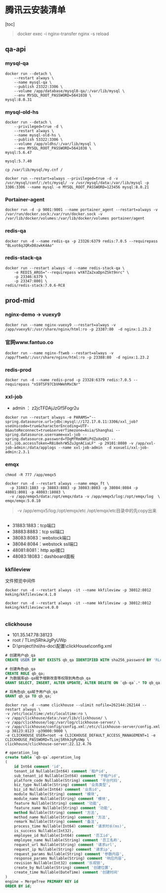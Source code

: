 # 腾讯云安装清单

[toc]

> docker exec -i nginx-transfer nginx -s reload



## qa-api

### mysql-qa

```shell
docker run --detach \
    --restart always \
    --name mysql-qa \
    --publish 23322:3306 \
    --volume /app/database/mysql8-qa/:/var/lib/mysql \
    --env MYSQL_ROOT_PASSWORD=5641038 \
mysql:8.0.31
```



### mysql-old-hs

```shell
docker run --detach \
    --privileged=true -d \
    --restart always \
    --name mysql-old-hs \
    --publish 53322:3306 \
    --volume /app/oldhs/:/var/lib/mysql \
    --env MYSQL_ROOT_PASSWORD=5641038 \
mysql:5.6.47

mysql:5.7.40

cp /var/lib/mysql/my.cnf /

```

```
docker run --restart=always --privileged=true -d -v /usr/mysql/conf/:/etc/mysql/ -v /usr/mysql/data:/var/lib/mysql -p 3306:3306 --name mysql -e MYSQL_ROOT_PASSWORD=123456 mysql:8.0.21
```



### Portainer-agent

```
docker run -d -p 9001:9001 --name portainer_agent --restart=always -v /var/run/docker.sock:/var/run/docker.sock -v /var/lib/docker/volumes:/var/lib/docker/volumes portainer/agent
```



### redis-qa

```shell
docker run -d --name redis-qa -p 23326:6379 redis:7.0.5 --requirepass "BLxot6qJQRxD8zwkK4Ao"
```



### redis-stack-qa

```shell
docker run --restart always -d --name redis-stack-qa \
	-e REDIS_ARGS="--requirepass wYATZa2xaDpnZSkt9nrc" \
	-p 23346:6379 \
	-p 23347:8001 \
redis/redis-stack:7.0.6-RC8 
```






## prod-mid

### nginx-demo -> vuexy9

```shell
docker run --name nginx-vuexy9 --restart=always -v /app/vuexy9/:/usr/share/nginx/html:ro -p 23387:80  -d nginx:1.23.2
```


### 官网www.fantuo.co

```shell
docker run --name nginx-ftweb --restart=always -v /app/ftweb/:/usr/share/nginx/html:ro -p 23388:80  -d nginx:1.23.2
```


### redis-prod

```
docker run -d --name redis-prod -p 23328:6379 redis:7.0.5 --requirepass "n59TSF97CbVHWehMxCNr"
```



### xxl-job

- admin  ：  z2jcTFDAjJzGf5Fogr2u

```shell
docker run --restart always -e PARAMS="--spring.datasource.url=jdbc:mysql://172.17.0.11:3306/xxl_job?useUnicode=true&characterEncoding=UTF-8&autoReconnect=true&serverTimezone=Asia/Shanghai --spring.datasource.username=xxl-job --spring.datasource.password=fDqMfRm8WRiPdZoXeQXJ --xxl.job.accessToken=R8i8ehrW5ZuJgnACiaLF" -p 29101:8080 -v /app/xxl-job-admin:/data/applogs --name xxl-job-admin  -d xuxueli/xxl-job-admin:2.3.1
```



### emqx

```shell
chmod -R 777 /app/emqx5

docker run -d --restart always --name emqx_ft \
  -p 31883:1883 -p 38883:8883 -p 38083:8083 -p 38084:8084 -p 48081:8081 -p 48083:18083 \
  -v /app/emqx5/data:/opt/emqx/data -v /app/emqx5/log:/opt/emqx/log  \
emqx/emqx:5.0.10
```

>  -v /app/emqx5/log:/opt/emqx/etc  /opt/emqx/etc目录中的先copy出来

```shell
```



- 31883:1883：tcp端口
- 38883:8883：tcp ssl端口
- 38083:8083：webstock端口
- 38084:8084：webstock ssl端口
- 48081:8081：http api接口
- 48083:18083：dashboard面板

### kkfileview

文件预览中间件

```
docker run -d --restart always -it --name kkfileview -p 38012:8012 keking/kkfileview:4.1.0
 
docker run -d --restart always -it --name kkfileview -p 38012:8012 keking/kkfileview:v4.0.0
 

```

### clickhouse

- 101.35.147.78:38123
- root / TLimj5RhkJgPyUWp
- D:\project\hs\hs-doc\配置\clickHouse\config.xml

```sql
# 创建用户qb_qa
CREATE USER IF NOT EXISTS qb_qa IDENTIFIED WITH sha256_password BY 'RLnR3xR9eWnTpHNMbcmJ';

# 创建角色qb_qa
CREATE ROLE qb_qa;
# 为数据库qb-qa赋予增删改查等权限到角色qb_qa
GRANT SELECT, INSERT, ALTER UPDATE, ALTER DELETE ON `qb-qa`.* TO qb_qa;

# 将角色qb_qa赋予用户qb_qa
GRANT qb_qa TO qb_qa;

```





```
docker run -d --name clickhouse --ulimit nofile=262144:262144 --restart always \
-v /etc/localtime:/etc/localtime:ro \
-v /app/clickhouse/data:/var/lib/clickhouse/ \
-v /app/clickhouse/log:/var/log/clickhouse-server/ \
-v /app/clickhouse/config/config.xml:/etc/clickhouse-server/config.xml 
-p 38123:8123 -p39000:9000 \
-e CLICKHOUSE_USER=root -e CLICKHOUSE_DEFAULT_ACCESS_MANAGEMENT=1 -e CLICKHOUSE_PASSWORD=TLimj5RhkJgPyUWp \
clickhouse/clickhouse-server:22.12.4.76
```

```sql
# operation_log
create table `qb-qa`.operation_log
(
    id Int64 comment 'id',
    tenant_id Nullable(Int64) comment '租户id',
    sub_tenant_id Nullable(Int64) comment '子租户id',
    platform_code Nullable(String) comment '平台代码',
    biz_type Nullable(String) comment '业务类型',
    biz_id Nullable(Int64) comment '业务id',
    module Nullable(String) comment '模块',
    module_name Nullable(String) comment '模块',
    feature Nullable(String) comment '功能',
    feature_name Nullable(String) comment '功能',
    method Nullable(String) comment '方法',
    method_name Nullable(String) comment '方法',
    remark Nullable(String) comment '备注',
    process_time Nullable(Int64) comment '请求时长(ms)',
    is_success Nullable(Int32),
    employee_id Nullable(Int64) comment '员工id',
    employee_name Nullable(String) comment '员工名称',
    request_url Nullable(String) comment '请求url',
    request_ip Nullable(String) comment '请求ip',
    request_params Nullable(String) comment '参数内容',
    response_params Nullable(String) comment '响应内容',
    revision Nullable(Int32) comment '乐观锁',
    create_by Nullable(String) comment '创建位置',
    create_time Nullable(DateTime) comment '创建时间'
)
engine = MergeTree PRIMARY KEY id
ORDER BY id;
```



